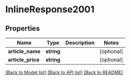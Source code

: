 # InlineResponse2001

## Properties
Name | Type | Description | Notes
------------ | ------------- | ------------- | -------------
**article_name** | **string** |  | [optional] 
**article_price** | **string** |  | [optional] 

[[Back to Model list]](../README.md#documentation-for-models) [[Back to API list]](../README.md#documentation-for-api-endpoints) [[Back to README]](../README.md)


